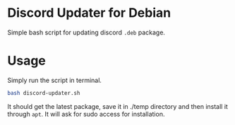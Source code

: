 # Discord Updater for Debian
Simple bash script for updating discord `.deb` package.

# Usage
Simply run the script in terminal.
```bash
bash discord-updater.sh
```
It should get the latest package, save it in ./temp directory and then install it through `apt`. It will ask for sudo access for installation.
